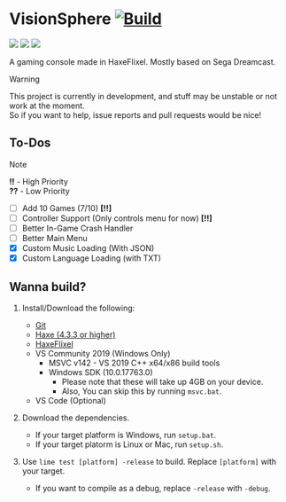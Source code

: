 # VisionSphere [![Build](https://github.com/Joalor64GH/VisionSphere/actions/workflows/main.yml/badge.svg)](https://github.com/Joalor64GH/VisionSphere/actions/workflows/main.yml)
![](https://img.shields.io/github/repo-size/Joalor64GH/VisionSphere)
![](https://img.shields.io/github/issues/Joalor64GH/VisionSphere)
![](https://img.shields.io/badge/balls-in_your_jaws-green)

A gaming console made in HaxeFlixel. Mostly based on Sega Dreamcast.

> [!WARNING]
> This project is currently in development, and stuff may be unstable or not work at the moment. <br>
> So if you want to help, issue reports and pull requests would be nice!

## To-Dos
> [!NOTE]
> **!!** - High Priority <br>
> **??** - Low Priority

* [ ] Add 10 Games (7/10) **[!!]**
* [ ] Controller Support (Only controls menu for now) **[!!]**
* [ ] Better In-Game Crash Handler
* [ ] Better Main Menu
* [X] Custom Music Loading (With JSON)
* [X] Custom Language Loading (with TXT)

## Wanna build?
1. Install/Download the following:
    * [Git](https://git-scm.com/download)
    * [Haxe (4.3.3 or higher)](https://haxe.org/download/version/4.3.3/)
    * [HaxeFlixel](https://haxeflixel.com/documentation/install-haxeflixel/)
    * VS Community 2019 (Windows Only)
        * MSVC v142 - VS 2019 C++ x64/x86 build tools
        * Windows SDK (10.0.17763.0)
            * Please note that these will take up 4GB on your device.
            * Also, You can skip this by running `msvc.bat`.
    * VS Code (Optional)

2. Download the dependencies.
    * If your target platform is Windows, run `setup.bat`.
    * If your target platorm is Linux or Mac, run `setup.sh`.

3. Use `lime test [platform] -release` to build. Replace `[platform]` with your target.
    * If you want to compile as a debug, replace `-release` with `-debug`.